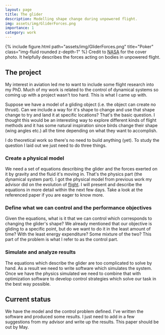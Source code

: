 ```yaml
---
layout: page
title: The glider
description: Modelling shape change during unpowered flight.
img: assets/img/GliderForces.png
importance: 1
category: work
---
```


{% include figure.html path="assets/img/GliderForces.png" title="Poker" class="img-fluid rounded z-depth-1" %}
Credit to [NASA](https://www.grc.nasa.gov/www/k-12/VirtualAero/BottleRocket/airplane/glider.html) for the cover photo. It helpfully
describes the forces acting on bodies in unpowered flight.

## The project

My interest in aviation led me to want to include some flight research into my PhD. Much of my work is related to the control of 
dynamical systems so coming up with a project wasn't too hard. This is what I came up with. 

Suppose we have a model of a gliding object (i.e. the object can create no thrust). Can we include a way for it's shape to change and 
use that shape change to try and land it at specific locations? That's the basic question. I thought this would be an interesting way 
to explore different kinds of flight methods and it has some natural inspiration since birds change their shape (wing angles etc.) all 
the time depending on what they want to accomplish. 

I do theoretical work so there's no need to build anything (yet). To study the question I laid out we just need to do three things.

### Create a physical model
We need a set of equations describing the glider and the forces exerted on it by gravity and the fluid it's moving in. 
That's the physics part (the dynamical system part). I got the physical model from previous work my advisor did on the evolution of 
[flight](https://softmath.seas.harvard.edu/publication/planar-controlled-gliding-tumbling-and-descent/). 
I will present and describe the equations in more detail within the next few days. Take a look at the referenced paper if you are eager 
to know more.  

### Define what we can control and the performance objectives
Given the equations, what is it that we can control which corresponds to changing the glider's shape? We already mentioned that our
objective is gliding to a specific point, but do we want to do it in the least amount of time? With the least energy expenditure?
Some mixture of the two? This part of the problem is what I refer to as the control part.

### Simulate and analyze results
The equations which describe the glider are too complicated to solve by hand. As a result we need to write software which
simulates the system. Once we have the physics simulated we need to combine that with optimization software to
develop control strategies which solve our task in the best way possible.

## Current status

We have the model and the control problem defined. I've written the software and produced some results. I just need to add in a few
suggestions from my advisor and write up the results. This paper should be out by May.
